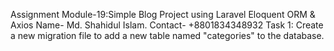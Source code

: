 Assignment Module-19:Simple Blog Project using Laravel Eloquent ORM & Axios 
Name- Md. Shahidul Islam. Contact- +8801834348932
Task 1: Create a new migration file to add a new table named "categories" to the database.
